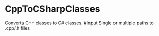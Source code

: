 # CppToCSharpClasses
Converts C++ classes to C# classes.
#Input 
Single or multiple paths to .cpp/.h files
